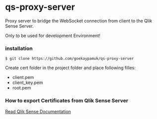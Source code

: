 # qs-proxy-server

Proxy server to bridge the WebSocket connection from client to the Qlik Sense Server.

Only to be used for development Environment!

### installation

```
$ git clone https://github.com/goekaypamuk/qs-proxy-server
```

Create cert folder in the project folder and place following filles:
- client.pem
- client_key.pem
- root.pem

### How to export Certificates from Qlik Sense Server

[Read Qlik Sense Documentation](https://help.qlik.com/en-US/sense/September2017/Subsystems/ManagementConsole/Content/export-certificates.htm)